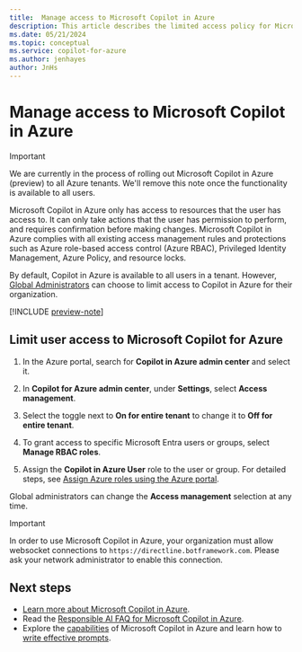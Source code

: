 ```yaml
---
title:  Manage access to Microsoft Copilot in Azure
description: This article describes the limited access policy for Microsoft Copilot in Azure (preview).
ms.date: 05/21/2024
ms.topic: conceptual
ms.service: copilot-for-azure
ms.author: jenhayes
author: JnHs
---
```


# Manage access to Microsoft Copilot in Azure

> [!IMPORTANT]
> We are currently in the process of rolling out Microsoft Copilot in Azure (preview) to all Azure tenants. We'll remove this note once the functionality is available to all users.

Microsoft Copilot in Azure only has access to resources that the user has access to. It can only take actions that the user has permission to perform, and requires confirmation before making changes. Microsoft Copilot in Azure complies with all existing access management rules and protections such as Azure role-based access control (Azure RBAC), Privileged Identity Management, Azure Policy, and resource locks.

By default, Copilot in Azure is available to all users in a tenant. However, [Global Administrators](/entra/identity/role-based-access-control/permissions-reference#global-administrator) can choose to limit access to Copilot in Azure for their organization.

[!INCLUDE [preview-note](includes/preview-note.md)]

## Limit user access to Microsoft Copilot for Azure

1. In the Azure portal, search for **Copilot in Azure admin center** and select it.

1. In **Copilot for Azure admin center**, under **Settings**, select **Access management**.

1. Select the toggle next to **On for entire tenant** to change it to **Off for entire tenant**.

1. To grant access to specific Microsoft Entra users or groups, select **Manage RBAC roles**.

1. Assign the **Copilot in Azure User** role to the user or group. For detailed steps, see [Assign Azure roles using the Azure portal](../role-based-access-control/role-assignments-portal.md).

Global administrators can change the **Access management** selection at any time.

> [!IMPORTANT]
> In order to use Microsoft Copilot in Azure, your organization must allow websocket connections to `https://directline.botframework.com`. Please ask your network administrator to enable this connection.



## Next steps

- [Learn more about Microsoft Copilot in Azure](overview.md).
- Read the [Responsible AI FAQ for Microsoft Copilot in Azure](responsible-ai-faq.md).
- Explore the [capabilities](capabilities.md) of Microsoft Copilot in Azure and learn how to [write effective prompts](write-effective-prompts.md).
